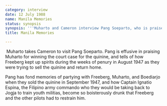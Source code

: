 ```yaml
---
category: interview
date: 12 July 1988
name: Manila Memories
status: synopsis
synopsis: '''Muharto and Cameron interview Pang Soeparto, who is praises Muharto for defeating the Dutch in court over the quinine. '''
title: Manila Memories

---
```




​           Muharto takes Cameron to visit Pang Soeparto. Pang is effusive in praising Muharto for winning the court case for the quinine, and tells of how Freeberg kept up spirits during the weeks of penury in August 1947 as they were trying to sell the quinine and return home. 

Pang has fond memories of partying with Freeberg, Muharto, and Boediarjo when they sold the quinine in September 1947, and how Captain Ignatio Espina, the Filipino army commando who they would be taking back to Jogja to train youth militias, become so boisterously drunk that Freeberg and the other pilots had to restrain him. 

